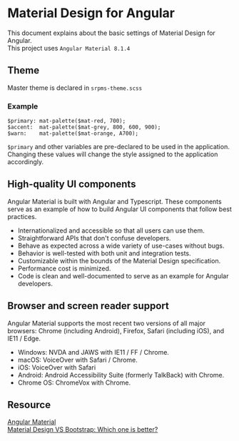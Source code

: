 # Material Design for Angular

This document explains about the basic settings of Material Design for Angular. \
This project uses `Angular Material 8.1.4` 

## Theme

Master theme is declared in `srpms-theme.scss`
### Example
```
$primary: mat-palette($mat-red, 700);
$accent:  mat-palette($mat-grey, 800, 600, 900);
$warn:    mat-palette($mat-orange, A700);
```
`$primary` and other variables are pre-declared to be used in the application.
Changing these values will change the style assigned to the application accordingly.

## High-quality UI components
Angular Material is built with Angular and Typescript. These components serve as an example of how to build Angular UI components that follow best practices.
- Internationalized and accessible so that all users can use them.
- Straightforward APIs that don't confuse developers.
- Behave as expected across a wide variety of use-cases without bugs.
- Behavior is well-tested with both unit and integration tests.
- Customizable within the bounds of the Material Design specification.
- Performance cost is minimized.
- Code is clean and well-documented to serve as an example for Angular developers.

## Browser and screen reader support
Angular Material supports the most recent two versions of all major browsers: Chrome (including Android), Firefox, Safari (including iOS), and IE11 / Edge.

- Windows: NVDA and JAWS with IE11 / FF / Chrome.
- macOS: VoiceOver with Safari / Chrome.
- iOS: VoiceOver with Safari
- Android: Android Accessibility Suite (formerly TalkBack) with Chrome.
- Chrome OS: ChromeVox with Chrome.

## Resource
[Angular Material](https://material.angular.io/) \
[Material Design VS Bootstrap: Which one is better?](https://azmind.com/material-design-vs-bootstrap/)



